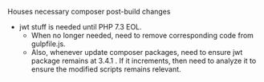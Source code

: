 Houses necessary composer post-build changes

 - jwt stuff is needed until PHP 7.3 EOL.
   - When no longer needed, need to remove corresponding code from gulpfile.js.
   - Also, whenever update composer packages, need to ensure jwt package remains
     at 3.4.1 . If it increments, then need to analyze it to ensure the modified
     scripts remains relevant.
